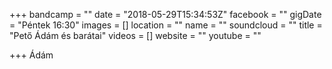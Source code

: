 +++
bandcamp = ""
date = "2018-05-29T15:34:53Z"
facebook = ""
gigDate = "Péntek 16:30"
images = []
location = ""
name = ""
soundcloud = ""
title = "Pető Ádám és barátai"
videos = []
website = ""
youtube = ""

+++
Ádám